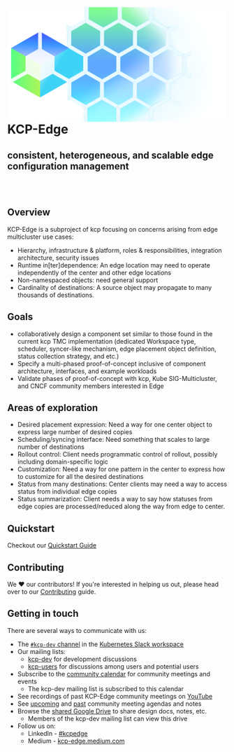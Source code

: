 <img alt="KCP-Edge" width="500px" align="left" src="./contrib/logo/kcp-edge-5-white.png" />

<br/>

# KCP-Edge
## consistent, heterogeneous, and scalable edge configuration management
<br/><br/>
## Overview
KCP-Edge is a subproject of kcp focusing on concerns arising from edge multicluster use cases:

- Hierarchy, infrastructure & platform, roles & responsibilities, integration architecture, security issues
- Runtime in[ter]dependence: An edge location may need to operate independently of the center and other edge locations​
- Non-namespaced objects: need general support
- Cardinality of destinations: A source object may propagate to many thousands of destinations. ​ 

## Goals

- collaboratively design a component set similar to those found in the current kcp TMC implementation (dedicated Workspace type, scheduler, syncer-like mechanism, edge placement object definition, status collection strategy, and etc.)
- Specify a multi-phased proof-of-concept inclusive of component architecture, interfaces, and example workloads
- Validate phases of proof-of-concept with kcp, Kube SIG-Multicluster, and CNCF community members interested in Edge

## Areas of exploration

- Desired placement expression​: Need a way for one center object to express large number of desired copies​
- Scheduling/syncing interface​: Need something that scales to large number of destinations​
- Rollout control​: Client needs programmatic control of rollout, possibly including domain-specific logic​
- Customization: Need a way for one pattern in the center to express how to customize for all the desired destinations​
- Status from many destinations​: Center clients may need a way to access status from individual edge copies
- Status summarization​: Client needs a way to say how statuses from edge copies are processed/reduced along the way from edge to center​.

## Quickstart

Checkout our [Quickstart Guide](quickstart.md)

## Contributing

We ❤️ our contributors! If you're interested in helping us out, please head over to our [Contributing](CONTRIBUTING.md) guide.

## Getting in touch

There are several ways to communicate with us:

- The [`#kcp-dev` channel](https://app.slack.com/client/T09NY5SBT/C021U8WSAFK) in the [Kubernetes Slack workspace](https://slack.k8s.io)
- Our mailing lists:
    - [kcp-dev](https://groups.google.com/g/kcp-dev) for development discussions
    - [kcp-users](https://groups.google.com/g/kcp-users) for discussions among users and potential users
- Subscribe to the [community calendar](https://calendar.google.com/calendar/embed?src=ujjomvk4fa9fgdaem32afgl7g0%40group.calendar.google.com) for community meetings and events
    - The kcp-dev mailing list is subscribed to this calendar
- See recordings of past KCP-Edge community meetings on [YouTube](https://www.youtube.com/playlist?list=PL1ALKGr_qZKc9jyv1EfOFNfoAJo9Q6Ebd)
- See [upcoming](https://github.com/kcp-dev/edge-mc/issues?q=is%3Aissue+is%3Aopen+label%3Acommunity-meeting) and [past](https://github.com/kcp-dev/edge-mc/issues?q=is%3Aissue+is%3Aclosed+label%3Acommunity-meeting) community meeting agendas and notes
- Browse the [shared Google Drive](https://drive.google.com/drive/folders/1FN7AZ_Q1CQor6eK0gpuKwdGFNwYI517M?usp=sharing) to share design docs, notes, etc.
    - Members of the kcp-dev mailing list can view this drive
- Follow us on:
   - LinkedIn - [#kcpedge](https://www.linkedin.com/feed/hashtag/?keywords=kcpedge)
   - Medium - [kcp-edge.medium.com](https://kcp-edge.medium.com)
